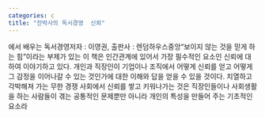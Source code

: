 ```yaml
---
categories: c
title: "전박사의 독서경영  신뢰"
---
```

에서 배우는 독서경영저자 : 이영권, 출판사 : 렌덤하우스중앙&ldquo;보이지 않는 것을 믿게 하는 힘&rdquo;이라는 부제가 있는 이 책은 인간관계에 있어서 가장 필수적인 요소인 신뢰에 대하여 이야기하고 있다. 개인과 직장인이 기업이나 조직에서 어떻게 신뢰를 얻고 어떻게 그 감정을 이어나갈 수 있는 것인가에 대한 이해와 답을 얻을 수 있을 것이다. 치열하고 각박해져 가는 무한 경쟁 사회에서 신뢰를 쌓고 키워나가는 것은 직장인들이나 사회생활을 하는 사람들이 겪는 공통적인 문제뿐만 아니라 개인의 특성을 만들어 주는 기초적인 요소라